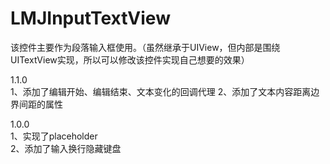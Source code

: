 # LMJInputTextView

该控件主要作为段落输入框使用。（虽然继承于UIView，但内部是围绕UITextView实现，所以可以修改该控件实现自己想要的效果）  
      
1.1.0  
1、添加了编辑开始、编辑结束、文本变化的回调代理
2、添加了文本内容距离边界间距的属性

1.0.0            
1、实现了placeholder        
2、添加了输入换行隐藏键盘    
        
   


